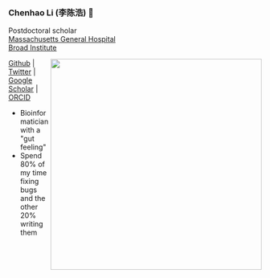 ### Chenhao Li (李陈浩) 👋

Postdoctoral scholar<br/>
[Massachusetts General Hospital](https://ccib.mgh.harvard.edu/)<br/>
[Broad Institute](https://www.broadinstitute.org/)

<img src="https://github-readme-stats.vercel.app/api?username=lch14forever&show_icons=true&bg_color=fff&title_color=00557f&text_color=81736d&hide_border=true&icon_color=216e39)" align="right" width=420 />

[Github](https://github.com/lch14forever) | [Twitter](https://twitter.com/li_chenhao) | [Google Scholar](https://scholar.google.com.sg/citations?user=iMwrad0AAAAJ&hl=en) | [ORCID](https://orcid.org/0000-0003-1182-6804)

 - Bioinformatician with a "gut feeling"
 - Spend 80% of my time fixing bugs and the other 20% writing them

 
